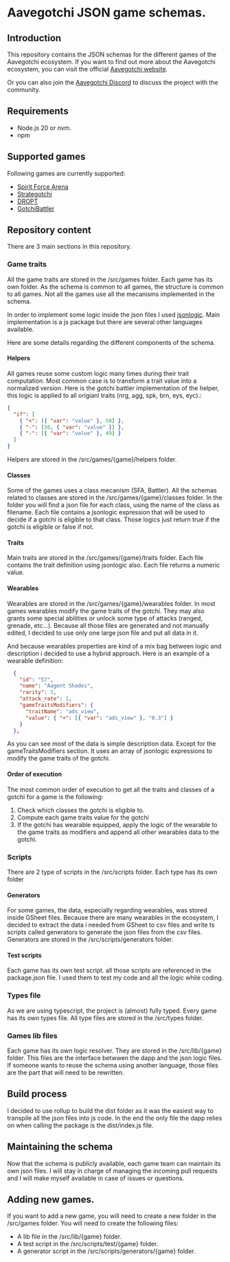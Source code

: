 # Aavegotchi JSON game schemas.

## Introduction

This repository contains the JSON schemas for the different games of the Aavegotchi ecosystem. 
If you want to find out more about the Aavegotchi ecosystem, you can visit the official [Aavegotchi website](https://aavegotchi.com/).

Or you can also join the [Aavegotchi Discord](https://discord.gg/aavegotchi) to discuss the project with the community.

## Requirements

- Node.js 20 or nvm.
- npm

## Supported games

Following games are currently supported:

- [Spirit Force Arena](https://dapp.aavegotchi.com/games/spirit-force-arena?utm_source=aavegotchi)
- [Strategotchi](https://strategotchi.io/)
- [DROPT](https://web.playdropt.io/)
- [GotchiBattler](https://gotchibattler.com/)

## Repository content 

There are 3 main sections in this repository.

### Game traits

All the game traits are stored in the /src/games folder. 
Each game has its own folder.
As the schema is common to all games, the structure is common to all games. 
Not all the games use all the mecanisms implemented in the schema.

In order to implement some logic inside the json files I used [jsonlogic](https://jsonlogic.com/).
Main implementation is a js package but there are several other languages available.

Here  are some details regarding the different components of the schema.

#### Helpers
All games reuse some custom logic many times during their trait computation. Most common case is to transform a trait value into a normalized version. 
Here is the gotchi battler implementation of the helper, this logic is applied to all origianl traits (nrg, agg, spk, brn, eys, eyc).:

```json
{
  "if": [
    { "<": [{ "var": "value" }, 50] },
    { "-": [50, { "var": "value" }] },
    { "-": [{ "var": "value" }, 49] }
  ]
}
```
Helpers are stored in the /src/games/{game}/helpers folder.

#### Classes
Some of the games uses a class mecanism (SFA, Battler). All the schemas related to classes are stored in the /src/games/{game}/classes folder. In the folder you will find a json file for each class, using the name of the class as filename. Each file contains a jsonlogic expression that will be used to decide if a gotchi is eligible to that class. Those logics just return true if the gotchi is eligible or false if not.

#### Traits
Main traits are stored in the /src/games/{game}/traits folder. Each file contains the trait definition using jsonlogic also. Each file returns a numeric value.

#### Wearables
Wearables are stored in the /src/games/{game}/wearables folder. In most games wearables modify the game traits of the gotchi. They may also grants some special abilities or unlock some type of attacks (ranged, grenade, etc...). Because all those files are generated and not manually edited, I decided to use only one large json file and put all data in it. 

And because wearables properties are kind of a mix bag between logic and description i decided to use a hybrid approach. Here is an example of a wearable definition:

```json
  {
    "id": "57",
    "name": "Aagent Shades",
    "rarity": 3,
    "attack_rate": 1,
    "gameTraitsModifiers": {
      "traitName": "ads_view",
      "value": { "+": [{ "var": "ads_view" }, "0.3"] }
    }
  },
```
As you can see most of the data is simple description data. Except for the gameTraitsModifiers section. It uses an array of jsonlogic expressions to modify the game traits of the gotchi.

#### Order of execution

The most common order of execution to get all the traits and classes of a gotchi for a game is the following:
1. Check which classes the gotchi is eligible to.
2. Compute each game traits value for the gotchi
3. If the gotchi has wearable equipped, apply the logic of the wearable to the game traits as modifiers and append all other wearables data to the gotchi.

### Scripts

There are 2 type of scripts in the /src/scripts folder. Each type has its own folder

#### Generators

For some games, the data, especially regarding wearables, was stored inside GSheet files. Because there are many wearables in the ecosystem, I decided to extract the data i needed from GSheet to csv files and write ts scripts called generators to generate the json files from the csv files.
Generators are stored in the /src/scripts/generators folder.

#### Test scripts

Each game has its own test script. all those scripts are referenced in the package.json file.
I used them to test my code and all the logic while coding.

### Types file

As we are using typescript, the project is (almost) fully typed. Every game has its own types file. All type files are stored in the /src/types folder.

### Games lib files

Each game has its own logic resolver. They are stored in the /src/lib/{game} folder.
This files are the interface betwwen the dapp and the json logic files. 
If someone wants to reuse the schema using another language, those files are the part that will need to be rewritten.

## Build process

I decided to use rollup to build the dist folder as it was the easiest way to transpile all the json files into js code. 
In the end the only file the dapp relies on when calling the package is the dist/index.js file.

## Maintaining the schema

Now that the schema is publicly available, each game team can maintain its own json files.
I will stay in charge of managing the incoming pull requests and I will make myself available in case of issues or questions.

## Adding new games. 

If you want to add a new game, you will need to create a new folder in the /src/games folder.
You will need to create the following files:
- A lib file in the /src/lib/{game} folder.
- A test script in the /src/scripts/test/{game} folder.
- A generator script in the /src/scripts/generators/{game} folder.

